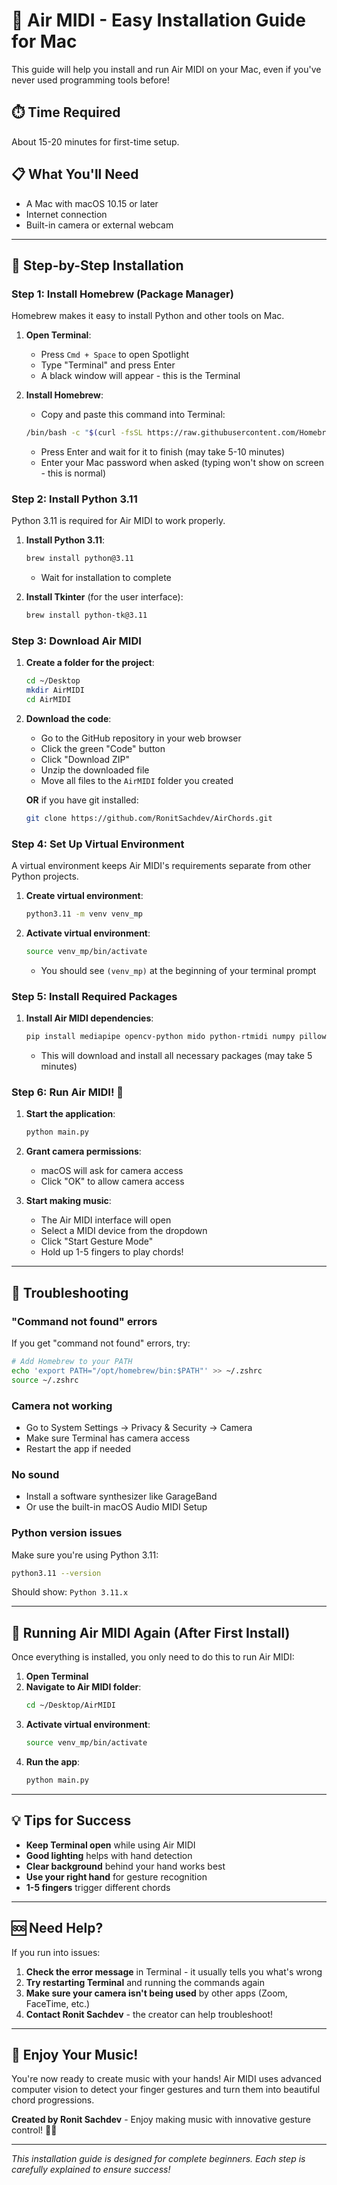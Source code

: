 # 🎹 Air MIDI - Easy Installation Guide for Mac

This guide will help you install and run Air MIDI on your Mac, even if you've never used programming tools before!

## ⏱️ Time Required
About 15-20 minutes for first-time setup.

## 📋 What You'll Need
- A Mac with macOS 10.15 or later
- Internet connection
- Built-in camera or external webcam

---

## 🚀 Step-by-Step Installation

### Step 1: Install Homebrew (Package Manager)

Homebrew makes it easy to install Python and other tools on Mac.

1. **Open Terminal**:
   - Press `Cmd + Space` to open Spotlight
   - Type "Terminal" and press Enter
   - A black window will appear - this is the Terminal

2. **Install Homebrew**:
   - Copy and paste this command into Terminal:
   ```bash
   /bin/bash -c "$(curl -fsSL https://raw.githubusercontent.com/Homebrew/install/HEAD/install.sh)"
   ```
   - Press Enter and wait for it to finish (may take 5-10 minutes)
   - Enter your Mac password when asked (typing won't show on screen - this is normal)

### Step 2: Install Python 3.11

Python 3.11 is required for Air MIDI to work properly.

1. **Install Python 3.11**:
   ```bash
   brew install python@3.11
   ```
   - Wait for installation to complete

2. **Install Tkinter** (for the user interface):
   ```bash
   brew install python-tk@3.11
   ```

### Step 3: Download Air MIDI

1. **Create a folder for the project**:
   ```bash
   cd ~/Desktop
   mkdir AirMIDI
   cd AirMIDI
   ```

2. **Download the code**:
   - Go to the GitHub repository in your web browser
   - Click the green "Code" button
   - Click "Download ZIP"
   - Unzip the downloaded file
   - Move all files to the `AirMIDI` folder you created

   **OR** if you have git installed:
   ```bash
   git clone https://github.com/RonitSachdev/AirChords.git
   ```

### Step 4: Set Up Virtual Environment

A virtual environment keeps Air MIDI's requirements separate from other Python projects.

1. **Create virtual environment**:
   ```bash
   python3.11 -m venv venv_mp
   ```

2. **Activate virtual environment**:
   ```bash
   source venv_mp/bin/activate
   ```
   - You should see `(venv_mp)` at the beginning of your terminal prompt

### Step 5: Install Required Packages

1. **Install Air MIDI dependencies**:
   ```bash
   pip install mediapipe opencv-python mido python-rtmidi numpy pillow
   ```
   - This will download and install all necessary packages (may take 5 minutes)

### Step 6: Run Air MIDI! 🎉

1. **Start the application**:
   ```bash
   python main.py
   ```

2. **Grant camera permissions**:
   - macOS will ask for camera access
   - Click "OK" to allow camera access

3. **Start making music**:
   - The Air MIDI interface will open
   - Select a MIDI device from the dropdown
   - Click "Start Gesture Mode"
   - Hold up 1-5 fingers to play chords!

---

## 🔧 Troubleshooting

### "Command not found" errors
If you get "command not found" errors, try:
```bash
# Add Homebrew to your PATH
echo 'export PATH="/opt/homebrew/bin:$PATH"' >> ~/.zshrc
source ~/.zshrc
```

### Camera not working
- Go to System Settings → Privacy & Security → Camera
- Make sure Terminal has camera access
- Restart the app if needed

### No sound
- Install a software synthesizer like GarageBand
- Or use the built-in macOS Audio MIDI Setup

### Python version issues
Make sure you're using Python 3.11:
```bash
python3.11 --version
```
Should show: `Python 3.11.x`

---

## 🎯 Running Air MIDI Again (After First Install)

Once everything is installed, you only need to do this to run Air MIDI:

1. **Open Terminal**
2. **Navigate to Air MIDI folder**:
   ```bash
   cd ~/Desktop/AirMIDI
   ```
3. **Activate virtual environment**:
   ```bash
   source venv_mp/bin/activate
   ```
4. **Run the app**:
   ```bash
   python main.py
   ```

---

## 💡 Tips for Success

- **Keep Terminal open** while using Air MIDI
- **Good lighting** helps with hand detection
- **Clear background** behind your hand works best
- **Use your right hand** for gesture recognition
- **1-5 fingers** trigger different chords

---

## 🆘 Need Help?

If you run into issues:

1. **Check the error message** in Terminal - it usually tells you what's wrong
2. **Try restarting Terminal** and running the commands again
3. **Make sure your camera isn't being used** by other apps (Zoom, FaceTime, etc.)
4. **Contact Ronit Sachdev** - the creator can help troubleshoot!

---

## 🎵 Enjoy Your Music!

You're now ready to create music with your hands! Air MIDI uses advanced computer vision to detect your finger gestures and turn them into beautiful chord progressions.

**Created by Ronit Sachdev** - Enjoy making music with innovative gesture control! 🎹✨

---

*This installation guide is designed for complete beginners. Each step is carefully explained to ensure success!*

